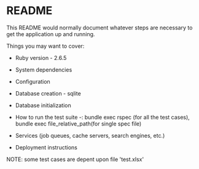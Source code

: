 # README

This README would normally document whatever steps are necessary to get the
application up and running.

Things you may want to cover:

* Ruby version - 2.6.5

* System dependencies

* Configuration

* Database creation - sqlite

* Database initialization

* How to run the test suite -: bundle exec rspec (for all the test cases), bundle exec file_relative_path(for single spec file)

* Services (job queues, cache servers, search engines, etc.)

* Deployment instructions

NOTE: some test cases are depent upon file 'test.xlsx'
